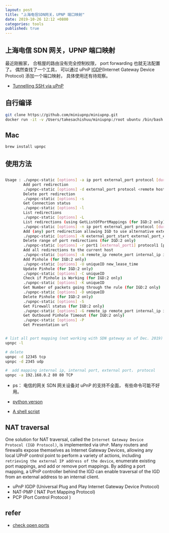 ```yaml
---
layout: post
title: "上海电信SDN网关，UPNP 端口映射"
date: 2019-10-26 12:12 +0800
categories: tools
published: true
---
```


## 上海电信 SDN 网关，UPNP 端口映射

最近刚搬家， 合租屋的路由没有完全控制权限， port forwarding 也就无法配置了。 偶然查找了一个工具， 可以通过 uPnP [IGDP](https://en.wikipedia.org/wiki/Internet_Gateway_Device_Protocol)(Internet Gateway Device Protocol) 添加一个端口映射， 具体使用还有待观察。

- [Tunnelling SSH via uPnP](https://medium.com/@jos.martin/tunnelling-ssh-via-upnp-af023d04290d)

## 自行编译

```sh
git clone https://github.com/miniupnp/miniupnp.git
docker run -it -v /Users/takesachishuu/miniupnp:/root ubuntu /bin/bash
```

## Mac

```sh
brew install upnpc
```

## 使用方法

```sh

Usage : ./upnpc-static [options] -a ip port external_port protocol [duration]
        Add port redirection
        ./upnpc-static [options] -d external_port protocol <remote host>
        Delete port redirection
        ./upnpc-static [options] -s
        Get Connection status
        ./upnpc-static [options] -l
        List redirections
        ./upnpc-static [options] -L
        List redirections (using GetListOfPortMappings (for IGD:2 only)
        ./upnpc-static [options] -n ip port external_port protocol [duration]
        Add (any) port redirection allowing IGD to use alternative external_port (for IGD:2 only)
        ./upnpc-static [options] -N external_port_start external_port_end protocol [manage]
        Delete range of port redirections (for IGD:2 only)
        ./upnpc-static [options] -r port1 [external_port1] protocol1 [port2 [external_port2] protocol2] [...]
        Add all redirections to the current host
        ./upnpc-static [options] -A remote_ip remote_port internal_ip internal_port protocol lease_time
        Add Pinhole (for IGD:2 only)
        ./upnpc-static [options] -U uniqueID new_lease_time
        Update Pinhole (for IGD:2 only)
        ./upnpc-static [options] -C uniqueID
        Check if Pinhole is Working (for IGD:2 only)
        ./upnpc-static [options] -K uniqueID
        Get Number of packets going through the rule (for IGD:2 only)
        ./upnpc-static [options] -D uniqueID
        Delete Pinhole (for IGD:2 only)
        ./upnpc-static [options] -S
        Get Firewall status (for IGD:2 only)
        ./upnpc-static [options] -G remote_ip remote_port internal_ip internal_port protocol
        Get Outbound Pinhole Timeout (for IGD:2 only)
        ./upnpc-static [options] -P
        Get Presentation url


# list all port mapping (not working with SDN gateway as of Dec. 2019)
upnpc -l

# delete
upnpc -d 12345 tcp
upnpc -d 2345 udp

#  add mapping internal ip, internal port, external port， protocol
upnpc -a 192.168.0.2 80 80 TCP
```

- ps： 电信的网关 SDN 网关设备对 uPnP 的支持不全面， 有些命令可能不好用。

- [python verson](https://pypi.org/project/miniupnpc)

- [A shell script](https://gist.github.com/wuxiangzhou2010/11c2d7848b4741b8887fc88bebe9277b)

## NAT traversal

One solution for NAT traversal, called the `Internet Gateway Device Protocol (IGD Protocol)`, is implemented via `UPnP`. Many routers and firewalls expose themselves as Internet Gateway Devices, allowing any local UPnP control point to perform a variety of actions, including `retrieving the external IP address of the device`, enumerate existing port mappings, and add or remove port mappings. By adding a port mapping, a UPnP controller behind the IGD can enable traversal of the IGD from an external address to an internal client.

- uPnP IGDP (Universal Plug and Play Internet Gateway Device Protocol)
- NAT-PMP ( NAT Port Mapping Protocol)
- PCP (Port Control Protocol )

## refer

- [check open ports](https://www.yougetsignal.com/tools/open-ports/)
